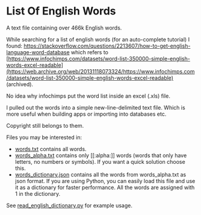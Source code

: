 List Of English Words
=============
A text file containing over 466k English words.

While searching for a list of english words (for an auto-complete tutorial)
I found: https://stackoverflow.com/questions/2213607/how-to-get-english-language-word-database which refers to [https://www.infochimps.com/datasets/word-list-350000-simple-english-words-excel-readable](https://web.archive.org/web/20131118073324/https://www.infochimps.com/datasets/word-list-350000-simple-english-words-excel-readable) (archived).

No idea why infochimps put the word list inside an excel (.xls) file.

I pulled out the words into a simple new-line-delimited text file.
Which is more useful when building apps or importing into databases etc.

Copyright still belongs to them.

Files you may be interested in:

-  [words.txt](words.txt) contains all words.
-  [words_alpha.txt](words_alpha.txt) contains only [[:alpha:]] words (words that only have letters, no numbers or symbols). If you want a quick solution choose this.
-  [words_dictionary.json](words_dictionary.json) contains all the words from words_alpha.txt as json format. 
If you are using Python, you can easily load this file and use it as a dictionary for faster performance. All the words are assigned with 1 in the dictionary.

See [read_english_dictionary.py](read_english_dictionary.py) for example usage.
